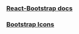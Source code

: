 ### [React-Bootstrap docs](https://github.com/react-bootstrap/react-bootstrap)

### [Bootstrap Icons](https://icons.getbootstrap.com/)
